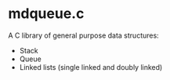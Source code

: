 # mdqueue.c
A C library of general purpose data structures:

- Stack
- Queue
- Linked lists (single linked and doubly linked)
